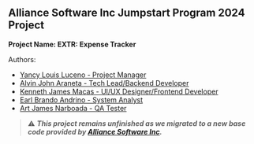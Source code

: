 ## Alliance Software Inc Jumpstart Program 2024 Project

**Project Name: EXTR: Expense Tracker**

Authors: 
- [Yancy Louis Luceno - Project Manager](https://github.com/Laucs)
- [Alvin John Araneta - Tech Lead/Backend Developer](https://github.com/ajiwnl)
- [Kenneth James Macas - UI/UX Designer/Frontend Developer](https://github.com/soliken1)
- [Earl Brando Andrino - System Analyst](https://github.com/andrino25)
- [Art James Narboada - QA Tester](https://github.com/artnarboada)

> ⚠️ **_This project remains unfinished as we migrated to a new base code provided by [Alliance Software Inc](https://www.facebook.com/AllianceSoftwareInc)._**
